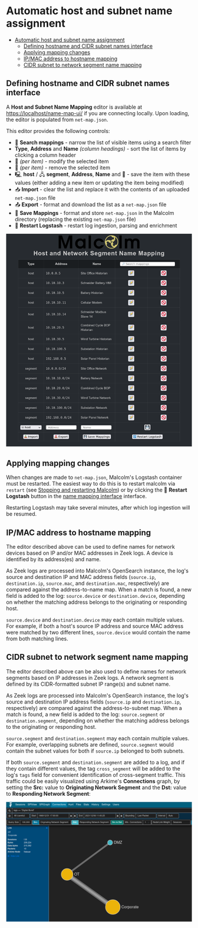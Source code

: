 # <a name="HostAndSubnetNaming"></a>Automatic host and subnet name assignment

* [Automatic host and subnet name assignment](host-and-subnet-mapping.md#HostAndSubnetNaming)
    - [Defining hostname and CIDR subnet names interface](host-and-subnet-mapping.md#NameMapUI)
    - [Applying mapping changes](host-and-subnet-mapping.md#ApplyMapping)
    - [IP/MAC address to hostname mapping](host-and-subnet-mapping.md#HostNaming)
    - [CIDR subnet to network segment name mapping](host-and-subnet-mapping.md#SegmentNaming)

## <a name="NameMapUI"></a>Defining hostname and CIDR subnet names interface

A **Host and Subnet Name Mapping** editor is available at [https://localhost/name-map-ui/](https://localhost/name-map-ui/) if you are connecting locally. Upon loading, the editor is populated from `net-map.json`. 

This editor provides the following controls:

* 🔎 **Search mappings** - narrow the list of visible items using a search filter
* **Type**, **Address** and **Name** *(column headings)* - sort the list of items by clicking a column header
* 📝 *(per item)* - modify the selected item
* 🚫 *(per item)* - remove the selected item
* 🖳 **host** / 🖧 **segment**, **Address**, **Name** and 💾 - save the item with these values (either adding a new item or updating the item being modified)
* 📥 **Import** - clear the list and replace it with the contents of an uploaded `net-map.json` file
* 📤 **Export** - format and download the list as a `net-map.json` file
* 💾 **Save Mappings** - format and store `net-map.json` in the Malcolm directory (replacing the existing `net-map.json` file)
* 🔁 **Restart Logstash** - restart log ingestion, parsing and enrichment

![Host and Subnet Name Mapping Editor](./images/screenshots/malcolm_name_map_ui.png)

## <a name="ApplyMapping"></a>Applying mapping changes

When changes are made to `net-map.json`, Malcolm's Logstash container must be restarted. The easiest way to do this is to restart malcolm via `restart` (see [Stopping and restarting Malcolm](running.md#StopAndRestart)) or by clicking the 🔁 **Restart Logstash** button in the [name mapping interface](#NameMapUI) interface.

Restarting Logstash may take several minutes, after which log ingestion will be resumed.

## <a name="HostNaming"></a>IP/MAC address to hostname mapping

The editor described above can be used to define names for network devices based on IP and/or MAC addresses in Zeek logs. A device is identified by its address(es) and name.

As Zeek logs are processed into Malcolm's OpenSearch instance, the log's source and destination IP and MAC address fields (`source.ip`, `destination.ip`, `source.mac`, and `destination.mac`, respectively) are compared against the address-to-name map. When a match is found, a new field is added to the log: `source.device` or `destination.device`, depending on whether the matching address belongs to the originating or responding host.

`source.device` and `destination.device` may each contain multiple values. For example, if both a host's source IP address and source MAC address were matched by two different lines, `source.device` would contain the name from both matching lines.

## <a name="SegmentNaming"></a>CIDR subnet to network segment name mapping

The editor described above can be also used to define names for network segments based on IP addresses in Zeek logs. A network segment is defined by its CIDR-formatted subnet IP range(s) and subnet name.

As Zeek logs are processed into Malcolm's OpenSearch instance, the log's source and destination IP address fields (`source.ip` and `destination.ip`, respectively) are compared against the address-to-subnet map. When a match is found, a new field is added to the log: `source.segment` or `destination.segment`, depending on whether the matching address belongs to the originating or responding host.

`source.segment` and `destination.segment` may each contain multiple values. For example, overlapping subnets are defined, `source.segment` would contain the subnet values for both if `source.ip` belonged to both subnets.

If both `source.segment` and `destination.segment` are added to a log, and if they contain different values, the tag `cross_segment` will be added to the log's `tags` field for convenient identification of cross-segment traffic. This traffic could be easily visualized using Arkime's **Connections** graph, by setting the **Src:** value to **Originating Network Segment** and the **Dst:** value to **Responding Network Segment**:

![Cross-segment traffic in Connections](./images/screenshots/arkime_connections_segments.png)

